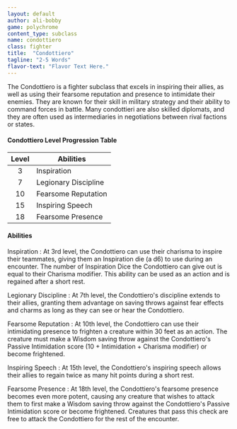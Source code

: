 ```yaml
---
layout: default
author: ali-bobby
game: polychrome
content_type: subclass
name: condottiero
class: fighter
title:  "Condottiero"
tagline: "2-5 Words"
flavor-text: "Flavor Text Here."
---
```


The Condottiero is a fighter subclass that excels in inspiring their allies, as well as using their fearsome reputation and presence to intimidate their enemies. They are known for their skill in military strategy and their ability to command forces in battle. Many condottieri are also skilled diplomats, and they are often used as intermediaries in negotiations between rival factions or states.

#### Condottiero Level Progression Table

|Level  |	Abilities            |
|:-----:|----------------------|
|3      |	Inspiration          |
|7      |	Legionary Discipline |
|10     |	Fearsome Reputation  |
|15     |	Inspiring Speech     |
|18     |	Fearsome Presence    |

#### Abilities

Inspiration
: At 3rd level, the Condottiero can use their charisma to inspire their teammates, giving them an Inspiration die (a d6) to use during an encounter. The number of Inspiration Dice the Condottiero can give out is equal to their Charisma modifier. This ability can be used as an action and is regained after a short rest.

Legionary Discipline
: At 7th level, the Condottiero's discipline extends to their allies, granting them advantage on saving throws against fear effects and charms as long as they can see or hear the Condottiero.

Fearsome Reputation
: At 10th level, the Condottiero can use their intimidating presence to frighten a creature within 30 feet as an action. The creature must make a Wisdom saving throw against the Condottiero's Passive Intimidation score (10 + Intimidation + Charisma modifier) or become frightened.

Inspiring Speech
: At 15th level, the Condottiero's inspiring speech allows their allies to regain twice as many hit points during a short rest.

Fearsome Presence
: At 18th level, the Condottiero's fearsome presence becomes even more potent, causing any creature that wishes to attack them to first make a Wisdom saving throw against the Condottiero's Passive Intimidation score or become frightened. Creatures that pass this check are free to attack the Condottiero for the rest of the encounter.